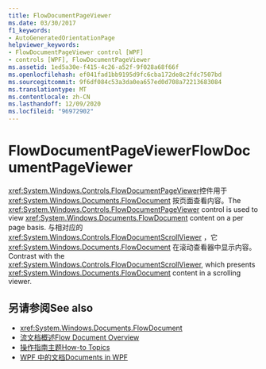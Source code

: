 ```yaml
---
title: FlowDocumentPageViewer
ms.date: 03/30/2017
f1_keywords:
- AutoGeneratedOrientationPage
helpviewer_keywords:
- FlowDocumentPageViewer control [WPF]
- controls [WPF], FlowDocumentPageViewer
ms.assetid: 1ed5a30e-f415-4c26-a52f-9f028a68f66f
ms.openlocfilehash: ef041fad1bb9195d9fc6cba172de8c2fdc7507bd
ms.sourcegitcommit: 9f6df084c53a3da0ea657ed0d708a72213683084
ms.translationtype: MT
ms.contentlocale: zh-CN
ms.lasthandoff: 12/09/2020
ms.locfileid: "96972902"
---
```

# <a name="flowdocumentpageviewer"></a><span data-ttu-id="baf9b-102">FlowDocumentPageViewer</span><span class="sxs-lookup"><span data-stu-id="baf9b-102">FlowDocumentPageViewer</span></span>
<span data-ttu-id="baf9b-103"><xref:System.Windows.Controls.FlowDocumentPageViewer>控件用于 <xref:System.Windows.Documents.FlowDocument> 按页面查看内容。</span><span class="sxs-lookup"><span data-stu-id="baf9b-103">The <xref:System.Windows.Controls.FlowDocumentPageViewer> control is used to view <xref:System.Windows.Documents.FlowDocument> content on a per page basis.</span></span> <span data-ttu-id="baf9b-104">与相对应的 <xref:System.Windows.Controls.FlowDocumentScrollViewer> ，它 <xref:System.Windows.Documents.FlowDocument> 在滚动查看器中显示内容。</span><span class="sxs-lookup"><span data-stu-id="baf9b-104">Contrast with the <xref:System.Windows.Controls.FlowDocumentScrollViewer>, which presents <xref:System.Windows.Documents.FlowDocument> content in a scrolling viewer.</span></span>  
  
## <a name="see-also"></a><span data-ttu-id="baf9b-105">另请参阅</span><span class="sxs-lookup"><span data-stu-id="baf9b-105">See also</span></span>

- <xref:System.Windows.Documents.FlowDocument>
- [<span data-ttu-id="baf9b-106">流文档概述</span><span class="sxs-lookup"><span data-stu-id="baf9b-106">Flow Document Overview</span></span>](../advanced/flow-document-overview.md)
- [<span data-ttu-id="baf9b-107">操作指南主题</span><span class="sxs-lookup"><span data-stu-id="baf9b-107">How-to Topics</span></span>](../advanced/flow-content-elements-how-to-topics.md)
- [<span data-ttu-id="baf9b-108">WPF 中的文档</span><span class="sxs-lookup"><span data-stu-id="baf9b-108">Documents in WPF</span></span>](../advanced/documents-in-wpf.md)
